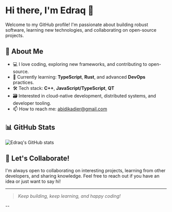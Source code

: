 # Hi there, I'm Edraq 👋

Welcome to my GitHub profile! I'm passionate about building robust software, learning new technologies, and collaborating on open-source projects.

## 🚀 About Me

- 💻 I love coding, exploring new frameworks, and contributing to open-source.
- 🌱 Currently learning: **TypeScript**, **Rust**, and advanced **DevOps** practices.
- 🛠️ Tech stack: **C++**, **JavaScript/TypeScript**, **QT**
- 🗃️ Interested in cloud-native development, distributed systems, and developer tooling.
- 📫 How to reach me: [abidikadier@gmail.com](1305563003@qq.com)

## 📊 GitHub Stats

![Edraq's GitHub stats](https://github-readme-stats.vercel.app/api?username=edraq&show_icons=true&theme=default)


## 🤝 Let's Collaborate!

I'm always open to collaborating on interesting projects, learning from other developers, and sharing knowledge. Feel free to reach out if you have an idea or just want to say hi!

---

> *Keep building, keep learning, and happy coding!*


--



